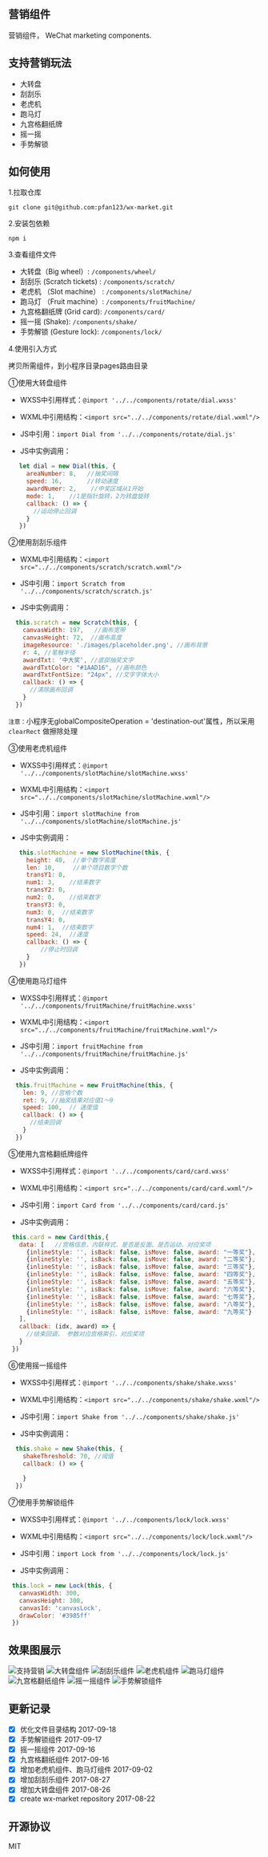 ## 营销组件

营销组件， WeChat marketing components.


## 支持营销玩法

- 大转盘
- 刮刮乐 
- 老虎机	
- 跑马灯 
- 九宫格翻纸牌 
- 摇一摇 
- 手势解锁


## 如何使用

1.拉取仓库

```
git clone git@github.com:pfan123/wx-market.git
```

2.安装包依赖

```
npm i 
```

3.查看组件文件

- 大转盘（Big wheel）: `/components/wheel/`
- 刮刮乐 (Scratch tickets) : `/components/scratch/`
- 老虎机	（Slot machine） : `/components/slotMachine/`
- 跑马灯 （Fruit machine）: `/components/fruitMachine/`
- 九宫格翻纸牌 (Grid card): `/components/card/`
- 摇一摇 (Shake): `/components/shake/`
- 手势解锁 (Gesture lock): `/components/lock/`

4.使用引入方式

拷贝所需组件，到小程序目录pages路由目录

➀使用大转盘组件

- WXSS中引用样式：`@import '../../components/rotate/dial.wxss'`

- WXML中引用结构：`<import src="../../components/rotate/dial.wxml"/>`

- JS中引用：`import Dial from '../../components/rotate/dial.js'`

- JS中实例调用：

```js
   let dial = new Dial(this, {
     areaNumber: 8,   //抽奖间隔
     speed: 16,       //转动速度
     awardNumer: 2,    //中奖区域从1开始
     mode: 1,    //1是指针旋转，2为转盘旋转
     callback: () => {
       //运动停止回调  
     }
   })
 ```

➁使用刮刮乐组件

- WXML中引用结构：`<import src="../../components/scratch/scratch.wxml"/>`

- JS中引用：`import Scratch from '../../components/scratch/scratch.js'`

- JS中实例调用：

```js
  this.scratch = new Scratch(this, {
    canvasWidth: 197,   //画布宽带
    canvasHeight: 72,  //画布高度
    imageResource: './images/placeholder.png', //画布背景
    r: 4, //笔触半径
    awardTxt: '中大奖', //底部抽奖文字
    awardTxtColor: "#1AAD16", //画布颜色
    awardTxtFontSize: "24px", //文字字体大小
    callback: () => {
      //清除画布回调
    }
  })
 ```

 `注意：`小程序无globalCompositeOperation = 'destination-out'属性，所以采用 `clearRect` 做擦除处理


➂使用老虎机组件

- WXSS中引用样式：`@import '../../components/slotMachine/slotMachine.wxss'`

- WXML中引用结构：`<import src="../../components/slotMachine/slotMachine.wxml"/>`

- JS中引用：`import slotMachine from '../../components/slotMachine/slotMachine.js'`

- JS中实例调用：

```js
   this.slotMachine = new SlotMachine(this, {
     height: 40,  //单个数字高度
     len: 10,     //单个项目数字个数
     transY1: 0,
     num1: 3,    //结束数字
     transY2: 0,
     num2: 0,    //结束数字
     transY3: 0,
     num3: 0,  //结束数字
     transY4: 0,
     num4: 1,  //结束数字
     speed: 24,  //速度
     callback: () => {
         //停止时回调        
     }      
   })
 ```

➃使用跑马灯组件

- WXSS中引用样式：`@import '../../components/fruitMachine/fruitMachine.wxss'`

- WXML中引用结构：`<import src="../../components/fruitMachine/fruitMachine.wxml"/>`

- JS中引用：`import fruitMachine from '../../components/fruitMachine/fruitMachine.js'`

- JS中实例调用：

```js 
  this.fruitMachine = new FruitMachine(this, {
    len: 9, //宫格个数
    ret: 9, //抽奖结果对应值1～9
    speed: 100,  // 速度值
    callback: () => {
      //结束回调    
    }            
  })
 ``` 

➄使用九宫格翻纸牌组件

- WXSS中引用样式：`@import '../../components/card/card.wxss'`

- WXML中引用结构：`<import src="../../components/card/card.wxml"/>`

- JS中引用：`import Card from '../../components/card/card.js'`

- JS中实例调用：

```js 
 this.card = new Card(this,{
   data: [   //宫格信息，内联样式、是否是反面、是否运动、对应奖项
     {inlineStyle: '', isBack: false, isMove: false, award: "一等奖"},    
     {inlineStyle: '', isBack: false, isMove: false, award: "二等奖"},
     {inlineStyle: '', isBack: false, isMove: false, award: "三等奖"},
     {inlineStyle: '', isBack: false, isMove: false, award: "四等奖"},
     {inlineStyle: '', isBack: false, isMove: false, award: "五等奖"},
     {inlineStyle: '', isBack: false, isMove: false, award: "六等奖"},
     {inlineStyle: '', isBack: false, isMove: false, award: "七等奖"},
     {inlineStyle: '', isBack: false, isMove: false, award: "八等奖"},
     {inlineStyle: '', isBack: false, isMove: false, award: "九等奖"}
   ],
   callback: (idx, award) => {
     //结束回调， 参数对应宫格索引，对应奖项    
   }
 })
 ```

 ➅使用摇一摇组件

- WXSS中引用样式：`@import '../../components/shake/shake.wxss'`

- WXML中引用结构：`<import src="../../components/shake/shake.wxml"/>`

- JS中引用：`import Shake from '../../components/shake/shake.js'`

- JS中实例调用：

```js 
  this.shake = new Shake(this, {
    shakeThreshold: 70, //阈值
    callback: () => {
          
    }            
  })
 ```

 ➆使用手势解锁组件

 - WXSS中引用样式：`@import '../../components/lock/lock.wxss'`

- WXML中引用结构：`<import src="../../components/lock/lock.wxml"/>`

- JS中引用：`import Lock from '../../components/lock/lock.js'`

- JS中实例调用：

```js 
 this.lock = new Lock(this, {
   canvasWidth: 300,
   canvasHeight: 300,
   canvasId: 'canvasLock',
   drawColor: '#3985ff'        
 })
 ```   

## 效果图展示

![支持营销](http://img.pfan123.com/wx_market_0.gif?imageView2/1/w/356/h/634)
![大转盘组件](http://img.pfan123.com/wx_market_1.gif?imageView2/1/w/356/h/634)
![刮刮乐组件](http://img.pfan123.com/wx_market_2.gif?imageView2/1/w/356/h/634) 
![老虎机组件](http://img.pfan123.com/wx_market_3.gif?imageView2/1/w/356/h/634) 
![跑马灯组件](http://img.pfan123.com/wx_market_4.gif?imageView2/1/w/356/h/634) 
![九宫格翻纸组件](http://img.pfan123.com/wx_market_5.gif?imageView2/1/w/356/h/634) 
![摇一摇组件](http://img.pfan123.com/wx_market_6.gif?imageView2/1/w/356/h/634)  ![手势解锁组件](http://img.pfan123.com/wx_market_7.gif?imageView2/1/w/356/h/634) 

## 更新记录

- [x] 优化文件目录结构                 2017-09-18
- [x] 手势解锁组件                    2017-09-17
- [x] 摇一摇组件                     2017-09-16
- [x] 九宫格翻纸组件                  2017-09-16
- [x] 增加老虎机组件、跑马灯组件         2017-09-02
- [x] 增加刮刮乐组件                  2017-08-27
- [x] 增加大转盘组件                  2017-08-26
- [x] create wx-market repository  2017-08-22

## 开源协议

MIT